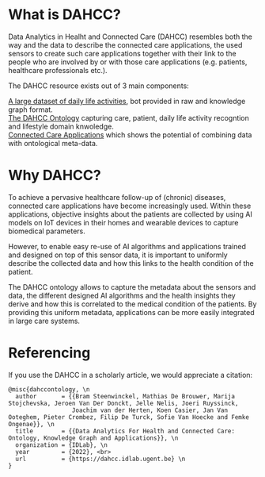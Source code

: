 

# What is DAHCC?
Data Analytics in Healht and Connected Care (DAHCC) resembles both the way and the data to describe the connected care applications, the used sensors to create such care applications together with their link to the people who are involved by or with those care applications (e.g. patients, healthcare professionals etc.).

The DAHCC resource exists out of 3 main components:

[A large dataset of daily life activities](https://dahcc.idlab.ugent.be/dataset.html), bot provided in raw and knowledge graph format.<br>
[The DAHCC Ontology](https://dahcc.idlab.ugent.be/Ontology/ActivityRecognition/) capturing care, patient, daily life activity recogntion and lifestyle domain knwoledge.<br>
[Connected Care Applications](https://dahcc.idlab.ugent.be/Applications.html) which shows the potential of combining data with ontological meta-data.<br>

# Why DAHCC?

To achieve a pervasive healthcare follow-up of (chronic) diseases, connected care applications have become increasingly used. Within these applications, objective insights about the patients are collected by using AI models on IoT devices in their homes and wearable devices to capture biomedical parameters. 

However, to enable easy re-use of AI algorithms and applications trained and designed on top of this sensor data, it is important to uniformly describe the collected data and how this links to the health condition of the patient. 

The DAHCC ontology allows to capture the metadata about the sensors and data, the different designed AI algorithms and the health insights they derive and how this is correlated to the medical condition of the patients. By providing this uniform metadata, applications can be more easily integrated in large care systems.


# Referencing
If you use the DAHCC in a scholarly article, we would appreciate a citation:

```
@misc{dahccontology, \n
  author       = {{Bram Steenwinckel, Mathias De Brouwer, Marija Stojchevska, Jeroen Van Der Donckt, Jelle Nelis, Joeri Ruyssinck, 
                  Joachim van der Herten, Koen Casier, Jan Van Ooteghem, Pieter Crombez, Filip De Turck, Sofie Van Hoecke and Femke Ongenae}}, \n
  title        = {{Data Analytics For Health and Connected Care: Ontology, Knowledge Graph and Applications}}, \n
  organization = {IDLab}, \n
  year         = {2022}, <br>
  url          = {https://dahcc.idlab.ugent.be} \n
}
```
